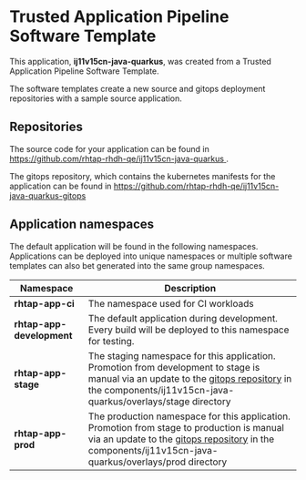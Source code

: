 # Trusted Application Pipeline Software Template

This application, **ij11v15cn-java-quarkus**, was created from a Trusted Application Pipeline Software Template.

The software templates create a new source and gitops deployment repositories with a sample source application. 

## Repositories

The source code for your application can be found in [https://github.com/rhtap-rhdh-qe/ij11v15cn-java-quarkus ](https://github.com/rhtap-rhdh-qe/ij11v15cn-java-quarkus ).
 
The gitops repository, which contains the kubernetes manifests for the application can be found in 
[https://github.com/rhtap-rhdh-qe/ij11v15cn-java-quarkus-gitops ](https://github.com/rhtap-rhdh-qe/ij11v15cn-java-quarkus-gitops ) 

## Application namespaces 

The default application will be found in the following namespaces. Applications can be deployed into unique namespaces or multiple software templates can also bet generated into the same group namespaces.  

|  Namespace   |  Description   |  
| -------- | -------- |
| **rhtap-app-ci** | The namespace used for CI workloads |
| **rhtap-app-development** | The default application during development. Every build will be deployed to this namespace for testing. |
| **rhtap-app-stage** | The staging namespace for this application. Promotion from development to stage is manual via an update to the [gitops repository](https://github.com/rhtap-rhdh-qe/ij11v15cn-java-quarkus-gitops ) in the components/ij11v15cn-java-quarkus/overlays/stage directory |
| **rhtap-app-prod** | The production namespace for this application. Promotion from stage to production is manual via an update to the [gitops repository](https://github.com/rhtap-rhdh-qe/ij11v15cn-java-quarkus-gitops ) in the components/ij11v15cn-java-quarkus/overlays/prod directory |